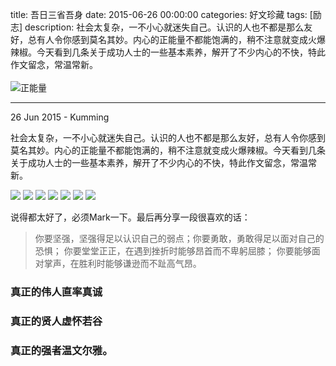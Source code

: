 title: 吾日三省吾身
date: 2015-06-26 00:00:00
categories: 好文珍藏
tags: [励志]
description: 社会太复杂，一不小心就迷失自己。认识的人也不都是那么友好，总有人令你感到莫名其妙。内心的正能量不都能饱满的，稍不注意就变成火爆辣椒。今天看到几条关于成功人士的一些基本素养，解开了不少内心的不快，特此作文留念，常温常新。<br><br><img src="/images/1.jpg" alt="正能量">

---
26 Jun 2015 - Kumming

社会太复杂，一不小心就迷失自己。认识的人也不都是那么友好，总有人令你感到莫名其妙。内心的正能量不都能饱满的，稍不注意就变成火爆辣椒。今天看到几条关于成功人士的一些基本素养，解开了不少内心的不快，特此作文留念，常温常新。

![](/images/1.jpg)
![](/images/2.jpg)
![](/images/3.jpg)
![](/images/4.jpg)
![](/images/5.jpg)
![](/images/6.jpg)
![](/images/7.jpg)

说得都太好了，必须Mark一下。最后再分享一段很喜欢的话：
> 你要坚强，坚强得足以认识自己的弱点；你要勇敢，勇敢得足以面对自己的恐惧；
> 你要堂堂正正，在遇到挫折时能够昂首而不卑躬屈膝；
> 你要能够面对掌声，在胜利时能够谦逊而不趾高气昂。


### 真正的伟人直率真诚
### 真正的贤人虚怀若谷
### 真正的强者温文尔雅。 